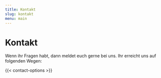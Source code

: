```yaml
---
title: Kontakt
slug: kontakt
menu: main
---
```


# Kontakt

Wenn ihr Fragen habt, dann meldet euch gerne bei uns.
Ihr erreicht uns auf folgenden Wegen:

{{< contact-options >}}